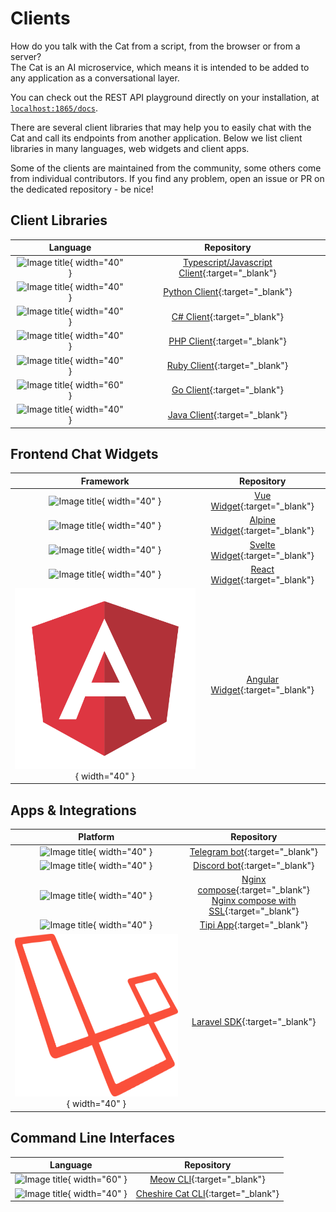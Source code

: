 # Clients

How do you talk with the Cat from a script, from the browser or from a server?  
The Cat is an AI microservice, which means it is intended to be added to any application as a conversational layer.

You can check out the REST API playground directly on your installation, at [`localhost:1865/docs`](http://localhost:1865/docs).

There are several client libraries that may help you to easily chat with the Cat and call its endpoints from another application.
Below we list client libraries in many languages, web widgets and client apps.

Some of the clients are maintained from the community, some others come from individual contributors. If you find any problem, open an issue or PR on the dedicated repository - be nice!

## Client Libraries

| Language                                                                                | Repository                                                                                         |
| :-------------------------------------------------------------------------------------: | :------------------------------------------------------------------------------------------------: |
| ![Image title](../../assets/img/clientlib/512px-Typescript_logo_2020.png){ width="40" } | [Typescript/Javascript Client](https://github.com/cheshire-cat-ai/api-client-ts){:target="_blank"} |
| ![Image title](../../assets/img/clientlib/1869px-Python-logo-notext.png){ width="40" }  | [Python Client](https://github.com/cheshire-cat-ai/api-client-py){:target="_blank"}                |
| ![Image title](../../assets/img/clientlib/1200px-Logo_C_sharp.png){ width="40" }        | [C# Client](https://github.com/cheshire-cat-ai/api-client-csharp){:target="_blank"}                |
| ![Image title](../../assets/img/clientlib/711px-PHP-logo.png){ width="40" }             | [PHP Client](https://github.com/AlboCode/ccatphp-sdk){:target="_blank"}                            |
| ![Image title](../../assets/img/clientlib/198px-Ruby_logo.png){ width="40" }            | [Ruby Client](https://github.com/Jhonnyr97/cheshire_cat_api){:target="_blank"}                     |
| ![Image title](../../assets/img/clientlib/Go_logo.png){ width="60" }                    | [Go Client](https://github.com/saniales/ccat-api){:target="_blank"}                                |
| ![Image title](../../assets/img/clientlib/Java_Logo.png){ width="40" }                  | [Java Client](https://github.com/matteobaccan/cheshire-cat-api-client-java){:target="_blank"}      |

## Frontend Chat Widgets

| Framework                                                               | Repository                                                                                          |
| :---------------------------------------------------------------------: | :-------------------------------------------------------------------------------------------------: |
| ![Image title](../../assets/img/clientlib/Vue.js.png){ width="40" }     | [Vue Widget](https://github.com/cheshire-cat-ai/widget-vue){:target="_blank"}                       |
| ![Image title](../../assets/img/clientlib/Alpine.js.png){ width="40" }  | [Alpine Widget](https://github.com/cheshire-cat-ai/widget-alpine){:target="_blank"}                 |
| ![Image title](../../assets/img/clientlib/Svelte.js.png){ width="40" }  | [Svelte Widget](https://github.com/cheshire-cat-ai/widget-svelte){:target="_blank"}                 |
| ![Image title](../../assets/img/clientlib/React.js.png){ width="40" }   | [React Widget](https://github.com/AndreaPesce2002/widget-CCAT-react){:target="_blank"}              |
| ![Image title](../../assets/img/clientlib/Angular.js.png){ width="40" } | [Angular Widget](https://github.com/Edoardo-Croci-CLDev/ccat-chat-widget-angular){:target="_blank"} |


## Apps & Integrations

| Platform                                                                          | Repository                                                                         |
| :-------------------------------------------------------------------------------: | :--------------------------------------------------------------------------------: |
| ![Image title](../../assets/img/clientlib/2048px-Telegram_logo.png){ width="40" } | [Telegram bot](https://github.com/Pingdred/Meowgram){:target="_blank"}             |
| ![Image title](../../assets/img/clientlib/discord.png){ width="40" }              | [Discord bot](https://github.com/cheshire-cat-ai/discord-bot-ts){:target="_blank"} |
| ![Image title](../../assets/img/nginx.png){ width="40" }                          | [Nginx compose](https://github.com/mimir-chatbot/reverse-proxy-example){:target="_blank"}<br>[Nginx compose with SSL](https://github.com/vancif/cheshire-cat-nginx-proxy){:target="_blank"} |
| ![Image title](../../assets/img/tipi.png){ width="40" }                           | [Tipi App](https://runtipi.io/docs/apps-available){:target="_blank"}                |
| ![Image title](../../assets/img/clientlib/laravel.png){ width="40" }              | [Laravel SDK](https://github.com/webgrafia/cheshire-cat-sdk-laravel){:target="_blank"} |                                        |




## Command Line Interfaces

| Language                                                             | Repository                                                         |
| :-------------------------------------------------------------------:| :----------------------------------------------------------------: |
| ![Image title](../../assets/img/clientlib/Go_logo.png){ width="60" } | [Meow CLI](https://github.com/saniales/meow){:target="_blank"}     |
| ![Image title](../../assets/img/clientlib/1869px-Python-logo-notext.png){ width="40" } | [Cheshire Cat CLI](https://github.com/rmoscetti/cheshire-cat-ai-tools){:target="_blank"}    |